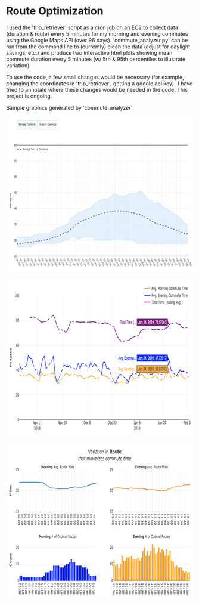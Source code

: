 # Route Optimization

I used the 'trip_retriever' script as a cron job on an EC2 to collect data (duration & route) every 5 minutes for my morning and evening commutes using the Google Maps API (over 96 days). 'commute_analyzer.py' can be run from the command line to (currently) clean the data (adjust for daylight savings, etc.) and produce two interactive html plots showing mean commute duration every 5 minutes (w/ 5th & 95th percentiles to illustrate variation).

To use the code, a few small changes would be necessary (for example, changing the coordinates in 'trip_retriever', getting a google api key)- I have tried to annotate where these changes would be needed in the code. This project is ongoing.

Sample graphics generated by 'commute_analyzer':

<p align="left">
  <img src="https://github.com/slevin886/trip_durations/blob/master/images/commute_times.png" height="420" width="560">
</p>

<p align="left">
  <img src="https://github.com/slevin886/trip_durations/blob/master/images/daily_commutes.png" height="420" width="560">
</p>

<p align="left">
  <img src="https://github.com/slevin886/trip_durations/blob/master/images/commute_distances.png" height="420" width="560">
</p>
